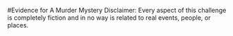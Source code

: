 #Evidence for A Murder Mystery
Disclaimer: Every aspect of this challenge is completely fiction and in no way is related to real events, people, or places.
